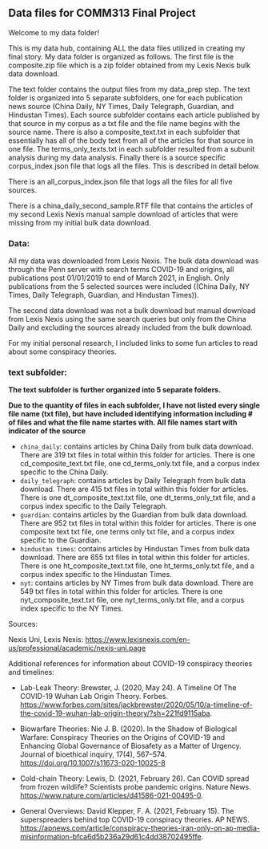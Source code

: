 ## Data files for COMM313 Final Project

Welcome to my data folder! 

This is my data hub, containing ALL the data files utilized in creating my final story. My data folder is organized as follows. The first file is the composite.zip file which is a zip folder obtained from my Lexis Nexis bulk data download. 

The text folder contains the output files from my data_prep step. The text folder is organized into 5 separate subfolders, one for each publication news source (China Daily, NY Times, Daily Telegraph, Guardian, and Hindustan Times). Each source subfolder contains each article published by that source in my corpus as a txt file and the file name begins with the source name. There is also a composite_text.txt in each subfolder that essentially has all of the body text from all of the articles for that source in one file. The terms_only_texts.txt in each subfolder resulted from a subunit analysis during my data analysis. Finally there is a source specific corpus_index.json file that logs all the files. This is described in detail below.

There is an all_corpus_index.json file that logs all the files for all five sources.

There is a china_daily_second_sample.RTF file that contains the articles of my second Lexis Nexis manual sample download of articles that were missing from my initial bulk data download.

### Data:

All my data was downloaded from Lexis Nexis. The bulk data download was through the Penn server with search terms COVID-19 and origins, all publications post 01/01/2019 to end of March 2021, in English. Only publications from the 5 selected sources were included ((China Daily, NY Times, Daily Telegraph, Guardian, and Hindustan Times)).

The second data download was not a bulk download but manual download from Lexis Nexis using the same search queries but only from the China Daily and excluding the sources already included from the bulk download.

For my initial personal research, I included links to some fun articles to read about some conspiracy theories.

### text subfolder:

**The text subfolder is further organized into 5 separate folders.**

**Due to the quantity of files in each subfolder, I have not listed every single file name (txt file), but have included identifying information including # of files and what the file name startes with. All file names start with indicator of the source**

- `china_daily`: contains articles by China Daily from bulk data download. There are 319 txt files in total within this folder for articles. There is one cd_composite_text.txt file, one cd_terms_only.txt file, and a corpus index specific to the China Daily.
- `daily_telegraph`: contains articles by Daily Telegraph from bulk data download. There are 415 txt files in total within this folder for articles. There is one dt_composite_text.txt file, one dt_terms_only_txt file, and a corpus index specific to the Daily Telegraph.
- `guardian`: contains articles by the Guardian from bulk data download. There are 952 txt files in total within this folder for articles. There is one composite text txt file, one terms only txt file, and a corpus index specific to the Guardian.
- `hindustan times`: contains articles by Hindustan Times from bulk data download. There are 655 txt files in total within this folder for articles. There is one ht_composite_text.txt file, one ht_terms_only.txt file, and a corpus index specific to the Hindustan Times.
- `nyt`: contains articles by NY Times from bulk data download. There are 549 txt files in total within this folder for articles. There is one nyt_composite_text.txt file, one nyt_terms_only.txt file, and a corpus index specific to the NY Times.



Sources: 

Nexis Uni, Lexis Nexis: https://www.lexisnexis.com/en-us/professional/academic/nexis-uni.page


Additional references for information about COVID-19 conspiracy theories and timelines:

- Lab-Leak Theory: Brewster, J. (2020, May 24). A Timeline Of The COVID-19 Wuhan Lab Origin Theory. Forbes. https://www.forbes.com/sites/jackbrewster/2020/05/10/a-timeline-of-the-covid-19-wuhan-lab-origin-theory/?sh=221fd9115aba.

- Biowarfare Theories: Nie J. B. (2020). In the Shadow of Biological Warfare: Conspiracy Theories on the Origins of COVID-19 and Enhancing Global Governance of Biosafety as a Matter of Urgency. Journal of bioethical inquiry, 17(4), 567–574. https://doi.org/10.1007/s11673-020-10025-8

- Cold-chain Theory: Lewis, D. (2021, February 26). Can COVID spread from frozen wildlife? Scientists probe pandemic origins. Nature News. https://www.nature.com/articles/d41586-021-00495-0.

- General Overviews: David Klepper, F. A. (2021, February 15). The superspreaders behind top COVID-19 conspiracy theories. AP NEWS. https://apnews.com/article/conspiracy-theories-iran-only-on-ap-media-misinformation-bfca6d5b236a29d61c4dd38702495ffe.
 



    
